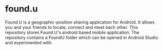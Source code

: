 # found.u
Found.U is a geographic-position sharing application for Android. It allows you and your friends to locate, connect and meet each other.
This repository stores Found.U's android based mobile application. 
The repository contains a FoundU folder which can be opened in Android Studio and experimented with.

